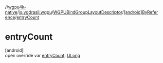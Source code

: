 //[wgpu4k-native](../../../../index.md)/[io.ygdrasil.wgpu](../../index.md)/[WGPUBindGroupLayoutDescriptor](../index.md)/[[android]ByReference](index.md)/[entryCount](entry-count.md)

# entryCount

[android]\
open override var [entryCount](entry-count.md): [ULong](https://kotlinlang.org/api/core/kotlin-stdlib/kotlin/-u-long/index.html)